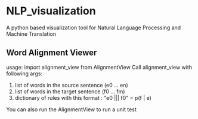 # NLP_visualization
A python based visualization tool for Natural Language Processing and Machine Translation

## Word Alignment Viewer 
usage: 
import alignment_view from AlignmentView
Call alignment_view with following args:
1. list of words in the source sentence (e0 ... en)
2. list of words in the target sentence (f0 ... fm)
3. dictionary of rules with this format :  "e0 ||| f0" = p(f | e)

You can also run the AlignmentView to run a unit test
